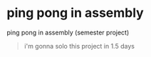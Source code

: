# ping pong in assembly
ping pong in assembly (semester project)
> i'm gonna solo this project in 1.5 days
